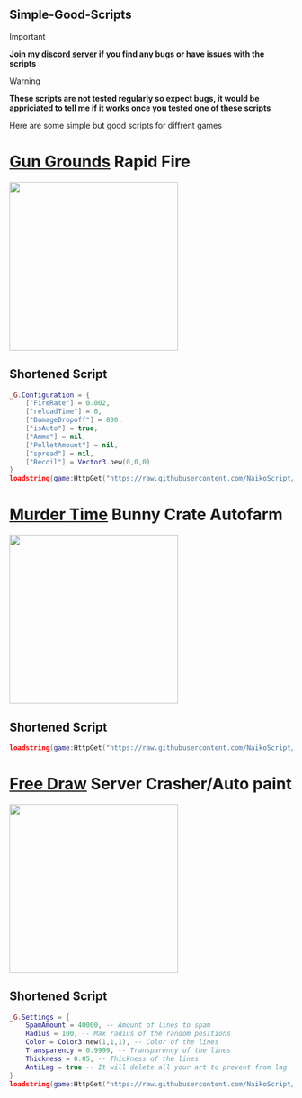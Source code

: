 ## Simple-Good-Scripts
> [!IMPORTANT]
> **Join my [discord server](https://discord.gg/vAWJMYJYcR) if you find any bugs or have issues with the scripts**

> [!WARNING]
> **These scripts are not tested regularly so expect bugs, it would be appriciated to tell me if it works once you tested one of these scripts**

Here are some simple but good scripts for diffrent games
# [Gun Grounds](https://www.roblox.com/games/12137249458) Rapid Fire

  <img src="https://tr.rbxcdn.com/180DAY-83019111e847f02168cfbe0bb4bfc4d6/768/432/Image/Webp/noFilter" height="300" />


## Shortened Script
```lua
_G.Configuration = {
    ["FireRate"] = 0.002,
    ["reloadTime"] = 0,
    ["DamageDropoff"] = 800,
    ["isAuto"] = true,
    ["Ammo"] = nil,
    ["PelletAmount"] = nil,
    ["spread"] = nil,
    ["Recoil"] = Vector3.new(0,0,0)
}
loadstring(game:HttpGet("https://raw.githubusercontent.com/NaikoScript/Simple-Good-Scripts/main/GunGrounds"))()
```
# [Murder Time](https://www.roblox.com/games/15621061275) Bunny Crate Autofarm

  <img src="https://github.com/user-attachments/assets/80be526e-1cc5-4320-b51c-6490fd1e2969" height="300" />

## Shortened Script
```lua
loadstring(game:HttpGet("https://raw.githubusercontent.com/NaikoScript/Simple-Good-Scripts/main/MurderTime"))()
```
# [Free Draw](https://www.roblox.com/games/1547610457) Server Crasher/Auto paint

  <img src="https://github.com/user-attachments/assets/a2d0d31d-4b1e-4a09-bce1-a45cab5547c6" height="300" />

## Shortened Script
```lua
_G.Settings = {
    SpamAmount = 40000, -- Amount of lines to spam
    Radius = 100, -- Max radius of the random positions
    Color = Color3.new(1,1,1), -- Color of the lines
    Transparency = 0.9999, -- Transparency of the lines
    Thickness = 0.05, -- Thickness of the lines
    AntiLag = true -- It will delete all your art to prevent from lag
}
loadstring(game:HttpGet("https://raw.githubusercontent.com/NaikoScript/Simple-Good-Scripts/main/FreeDraw"))()
```

